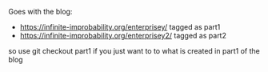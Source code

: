 Goes with the blog:

* https://infinite-improbability.org/enterprisey/   tagged as part1
* https://infinite-improbability.org/enterprisey2/   tagged as part2

so use git checkout part1 if you just want to to what is created in part1 of the blog